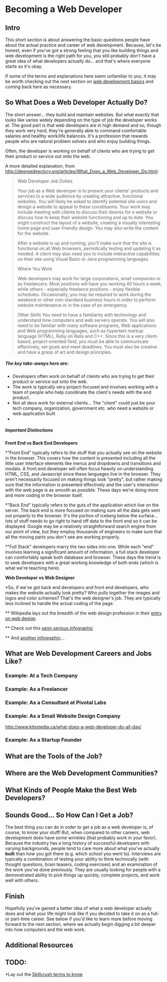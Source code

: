 # Becoming a Web Developer

## Intro

This short section is about answering the basic questions people have about the actual practice and career of web development.  Because, let's be honest, even if you've got a strong feeling that you like building things and web development is the right path for you, you still probably don't have a great idea of what developers actually do... and that's where everyone starts so it's okay.

If some of the terms and explanations here seem unfamiliar to you, it may be worth checking out the next section on [web development basics](/web_development_basics/web_development_basics.md) and coming back here as necessary.

## So What Does a Web Developer Actually Do?

The short answer... they build and maintain websites.  But what exactly that looks like varies widely depending on the type of job the developer works at. The good part is that web developers are in high demand and so, though they work very hard, they're generally able to command comfortable salaries and healthy work/life balances.  It's a profession that rewards people who are natural problem solvers and who enjoy building things.

Often, the developer is working on behalf of clients who are trying to get their product or service out onto the web.

A more detailed explanation, from http://degreedirectory.org/articles/What_Does_a_Web_Developer_Do.html:

<blockquote>
Web Developer Job Duties

Your job as a Web developer is to present your clients' products and services to a wide audience by creating attractive, functional websites. You will likely be asked to identify potential site users and design a website to appeal to these constituents. Your work may include meeting with clients to discuss their desires for a website or discuss how to keep their website functioning and up to date. You might construct the layout of a website, creating a visually interesting home page and user-friendly design. You may also write the content for the website.

After a website is up and running, you'll make sure that the site is functional on all Web browsers, periodically testing and updating it as needed. A client may also need you to include interactive capabilities on their site using Visual Basic or Java programming languages.

Where You Work

Web developers may work for large corporations, small companies or as freelancers. Most positions will have you working 40 hours a week, while others - especially freelance positions - enjoy flexible schedules. Occasionally, you may be required to work during the weekend or other non-standard business hours in order to perform website maintenance or in the case of an emergency.

Other Skills
You need to have a familiarity with technology and understand how computers and web servers operate. You will also need to be familiar with many software programs, Web applications and Web programming languages, such as hypertext markup language (HTML), Ruby on Rails and C++. Since this is a very client-based, project-oriented field, you must be able to communicate effectively, set goals and meet deadlines. You must also be creative and have a grasp of art and design principles.
</blockquote>

##### The key take-aways here are:
* Developers often work on behalf of clients who are trying to get their product or service out onto the web.  
* The work is typically very project-focused and involves working with a team of people who help coordinate the client's needs with the end product.
* Not all devs work for external clients... The "client" could just be your tech company, organization, government etc. who need a website or web application built
* 

##### Important Distinctions

**Front End vs Back End Developers**

*"Front End" typically refers to the stuff that you actually see on the website in the browser.  This covers how the content is presented including all the little user interface elements like menus and dropdowns and transitions and modals.  A front end developer will often focus heavily on understanding HTML, CSS, and Javascript since these languages live in the browser.  They aren't necessarily focused on making things look "pretty", but rather making sure that the information is presented effectively and the user's interaction with the web page is as smooth as possible.  These days we're doing more and more coding in the browser itself.

*"Back End" typically refers to the guts of the application which live on the server.  The back end is more focused on making sure all the data gets sent out properly to the browser.  It's the portion of iceberg below the surface... lots of stuff needs to go right to hand off data to the front end so it can be displayed.  Google may be a relatively straightforward search engine from our point of view, but they employ thousands of engineers to make sure that all the moving parts you don't see are working properly.

*"Full Stack" developers marry the two sides into one.  While each "end" involves learning a significant amount of information, a full stack developer can comfortably speak both database and browser.  These days the trend is to seek developers with a great working knowledge of both ends (which is what we're teaching here).

**Web Developer vs Web Designer**

*So, if we've got back end developers and front end developers, who makes the website actually look pretty?  Who pulls together the images and logos and color schemes?  That's the web designer's job.  They are typically less inclined to handle the actual coding of the page.

** Wikipedia lays out the breadth of the web design profession in their [entry on web design](https://en.wikipedia.org/wiki/Web_design).

** Check out this [semi-serious infographic](http://thumbnails.visually.netdna-cdn.com/web-designer-vs-web-developer_502919932c2d2.jpg)

** And [another infographic](http://sixrevisions.com/infographics/web-designers-vs-web-developers-infographic/)...


## What are Web Development Careers and Jobs Like?

### Example: At a Tech Company

### Example: As a Freelancer

### Example: As a Consultant at Pivotal Labs

### Example: As a Small Website Design Company

http://www.kitsmedia.ca/what-does-a-web-developer-do-all-day/

### Example: As a Startup Founder

## What are the Tools of the Job?

## Where are the Web Development Communities?

## What Kinds of People Make the Best Web Developers?

## Sounds Good... So How Can I Get a Job?

The best thing you can do in order to get a job as a web developer is, of course, to know your stuff!  But, when compared to other careers, web development does have some wrinkles (that probably work in your favor).  Because the industry has a long history of successful developers with varying backgrounds, people tend to care more about what you've actually **built** than how you got there (e.g. which school you went to).  Interviews are typically a combination of testing your ability to think technically (with thought questions, brain teasers, coding exercises) and an examination of the work you've done previously.  They are usually looking for people with a demonstrated ability to pick things up quickly, complete projects, and work well with others.

## Finish

Hopefully you've gained a better idea of what a web developer actually does and what your life might look like if you decided to take it on as a full- or part-time career.  See below if you'd like to learn more before moving forward to the next section, where we actually begin digging a bit deeper into how computers and the web work.

## Additional Resources




## TODO:
*Lay out the [Skillcrush terms to know](http://www.skillcrush.com/terms/)